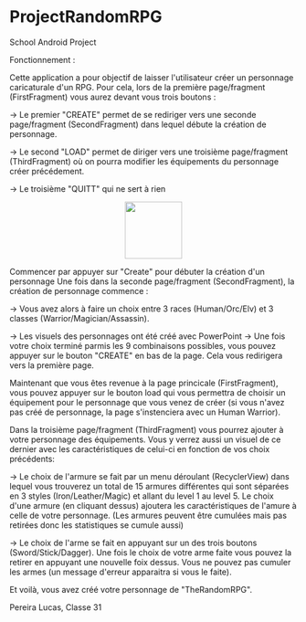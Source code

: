 # ProjectRandomRPG
School Android Project

Fonctionnement :

Cette application a pour objectif de laisser l'utilisateur créer un personnage caricaturale d'un RPG. Pour cela, lors de la première page/fragment (FirstFragment) vous aurez devant vous trois boutons :

-> Le premier "CREATE" permet de se rediriger vers une seconde page/fragment (SecondFragment) dans lequel débute la création de personnage.

-> Le second "LOAD" permet de diriger vers une troisième page/fragment (ThirdFragment) où on pourra modifier les équipements du personnage créer précédement.

-> Le troisième "QUITT" qui ne sert à rien

<p align="center"><img src="/screenshots/Screenshot_2020-05-18_195850.jpg width="100" height="100"</img></p>

Commencer par appuyer sur "Create" pour débuter la création d'un personnage Une fois dans la seconde page/fragment (SecondFragment), la création de personnage commence :

-> Vous avez alors à faire un choix entre 3 races (Human/Orc/Elv) et 3 classes (Warrior/Magician/Assassin).

-> Les visuels des personnages ont été créé avec PowerPoint
-> Une fois votre choix terminé parmis les 9 combinaisons possibles, vous pouvez appuyer sur le bouton "CREATE" en bas de la page. Cela vous redirigera vers la première page.

Maintenant que vous êtes revenue à la page princicale (FirstFragment), vous pouvez appuyer sur le bouton load qui vous permettra de choisir un équipement pour le personnage que vous venez de créer (si vous n'avez pas créé de personnage, la page s'instenciera avec un Human Warrior).

Dans la troisième page/fragment (ThirdFragment) vous pourrez ajouter à votre personnage des équipements. Vous y verrez aussi un visuel de ce dernier avec les caractéristiques de celui-ci en fonction de vos choix précédents:

-> Le choix de l'armure se fait par un menu déroulant (RecyclerView) dans lequel vous trouverez un total de 15 armures différentes qui sont séparées en 3 styles (Iron/Leather/Magic) et allant du level 1 au level 5. Le choix d'une armure (en cliquant dessus) ajoutera les caractéristiques de l'amure à celle de votre personnage. (Les armures peuvent être cumulées mais pas retirées donc les statistiques se cumule aussi)

-> Le choix de l'arme se fait en appuyant sur un des trois boutons (Sword/Stick/Dagger). Une fois le choix de votre arme faite vous pouvez la retirer en appuyant une nouvelle foix dessus. Vous ne pouvez pas cumuler les armes (un message d'erreur apparaitra si vous le faite).

Et voilà, vous avez créé votre personnage de "TheRandomRPG".

Pereira Lucas, Classe 31
